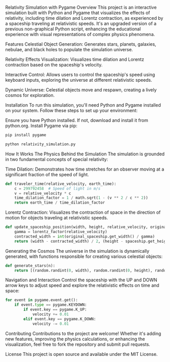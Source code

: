 Relativity Simulation with Pygame
Overview
This project is an interactive simulation built with Python and Pygame that visualizes the effects of relativity, including time dilation and Lorentz contraction, as experienced by a spaceship traveling at relativistic speeds. It's an upgraded version of a previous non-graphical Python script, enhancing the educational experience with visual representations of complex physics phenomena.

Features
Celestial Object Generation: Generates stars, planets, galaxies, nebulae, and black holes to populate the simulation universe.

Relativity Effects Visualization: Visualizes time dilation and Lorentz contraction based on the spaceship's velocity.

Interactive Control: Allows users to control the spaceship's speed using keyboard inputs, exploring the universe at different relativistic speeds.

Dynamic Universe: Celestial objects move and respawn, creating a lively cosmos for exploration.


Installation
To run this simulation, you'll need Python and Pygame installed on your system. Follow these steps to set up your environment:

Ensure you have Python installed. If not, download and install it from python.org.
Install Pygame via pip:

```bash
pip install pygame
```

```bash
python relativity_simulation.py
```

How It Works
The Physics Behind the Simulation
The simulation is grounded in two fundamental concepts of special relativity:

Time Dilation: Demonstrates how time stretches for an observer moving at a significant fraction of the speed of light.

```python
def traveler_time(relative_velocity, earth_time):
    c = 299792458  # Speed of light in m/s
    v = relative_velocity * c
    time_dilation_factor = 1 / math.sqrt(1 - (v ** 2 / c ** 2))
    return earth_time / time_dilation_factor

```

Lorentz Contraction: Visualizes the contraction of space in the direction of motion for objects traveling at relativistic speeds.

```python
def update_spaceship_position(width, height, relative_velocity, original_spaceship, original_position):
    gamma = lorentz_factor(relative_velocity)
    contracted_width = int(original_spaceship.get_width() / gamma)
    return (width - contracted_width) / 2, (height - spaceship.get_height()) / 2

```

Generating the Cosmos
The universe in the simulation is dynamically generated, with functions responsible for creating various celestial objects:

```python
def generate_stars(n):
    return [(random.randint(0, width), random.randint(0, height), random.randint(1, 3)) for _ in range(n)]
```

Navigation and Interaction
Control the spaceship with the UP and DOWN arrow keys to adjust speed and explore the relativistic effects on time and space:

```python
for event in pygame.event.get():
    if event.type == pygame.KEYDOWN:
        if event.key == pygame.K_UP:
            velocity += 0.01
        elif event.key == pygame.K_DOWN:
            velocity -= 0.01

```

Contributing
Contributions to the project are welcome! Whether it's adding new features, improving the physics calculations, or enhancing the visualization, feel free to fork the repository and submit pull requests.

License
This project is open source and available under the MIT License.
